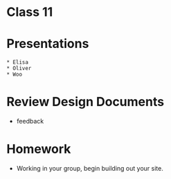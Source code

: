 # Class 11

# Presentations 
	* Elisa
	* Oliver
	* Woo

# Review Design Documents
* feedback

# Homework

* Working in your group, begin building out your site. 
